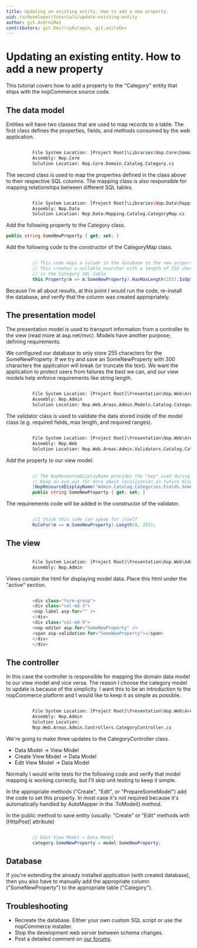 ```yaml
---
title: Updating an existing entity. How to add a new property.
uid: ru/developer/tutorials/update-existing-entity
author: git.AndreiMaz
contributors: git.DmitriyKulagin, git.exileDev
---
```


# Updating an existing entity. How to add a new property

This tutorial covers how to add a property to the "Category" entity that ships with the nopCommerce source code.

## The data model

Entities will have two classes that are used to map records to a table. The first class defines the properties, fields, and methods consumed by the web application.

```sh

          File System Location: [Project Root]\Libraries\Nop.Core\Domain\Catalog\Category.cs
          Assembly: Nop.Core
          Solution Location: Nop.Core.Domain.Catalog.Category.cs

```

The second class is used to map the properties defined in the class above to their respective SQL columns. The mapping class is also responsible for mapping relationships between different SQL tables.

```sh

          File System Location: [Project Root]\Libraries\Nop.Data\Mapping\Catalog\CategoryMap.cs
          Assembly: Nop.Data
          Solution Location: Nop.Data.Mapping.Catalog.CategoryMap.cs

```

Add the following property to the Category class.

```csharp
public string SomeNewProperty { get; set; }
```

Add the following code to the constructor of the CategoryMap class.

```csharp

          // This code maps a column in the database to the new property we created above
          // This creates a nullable nvarchar with a length of 255 characters
          // in the Category SQL table
          this.Property(m => m.SomeNewProperty).HasMaxLength(255).IsOptional();

```

Because I’m all about results, at this point I would run the code, re-install the database, and verify that the column was created appropriately.

## The presentation model

The presentation model is used to transport information from a controller to the view (read more at asp.net/mvc). Models have another purpose; defining requirements.

We configured our database to only store 255 characters for the SomeNewProperty. If we try and save an SomeNewProperty with 300 characters the application will break (or truncate the text). We want the application to protect users from failures the best we can, and our view models help enforce requirements like string length.

```sh

          File System Location: [Project Root]\Presentation\Nop.Web\Areas\Admin\Models\Catalog\CategoryModel.cs
          Assembly: Nop.Admin
          Solution Location: Nop.Web.Areas.Admin.Models.Catalog.CategoryModel.cs

```

The validator class is used to validate the data stored inside of the model class (e.g. required fields, max length, and required ranges).

```sh

          File System Location: [Project Root]\Presentation\Nop.Web\Areas\Admin\Validators\Catalog\CategoryValidator.cs
          Assembly: Nop.Web
          Solution Location: Nop.Web.Areas.Admin.Validators.Catalog.CategoryValidator.cs

```

Add the property to our view model.

```csharp

          // The NopResourceDisplayName provides the "key" used during localization
          // Keep an eye out for more about localization in future blogs
          [NopResourceDisplayName("Admin.Catalog.Categories.Fields.SomeNewProperty")]
          public string SomeNewProperty { get; set; }

```

The requirements code will be added in the constructor of the validator.

```csharp

          //I think this code can speak for itself
          RuleFor(m => m.SomeNewProperty).Length(0, 255);

```

## The view

```sh

          File System Location: [Project Root]\Presentation\Nop.Web\Administration\Views\Category\ _CreateOrUpdate.cshtml
          Assembly: Nop.Admin

```

Views contain the html for displaying model data. Place this html under the "active" section.

```csharp

          <div class="form-group">
          <div class="col-md-3">
          <nop-label asp-for="" />
          </div>
          <div class="col-md-9">
          <nop-editor asp-for="SomeNewProperty" />
          <span asp-validation-for="SomeNewProperty"></span>
          </div>
          </div>

```

## The controller

In this case the controller is responsible for mapping the domain data model to our view model and vice versa. The reason I choose the category model to update is because of the simplicity. I want this to be an introduction to the nopCommerce platform and I would like to keep it as simple as possible.

```sh

          File System Location: [Project Root]\Presentation\Nop.Web\Areas\Admin\Controllers\CategoryController.cs
          Assembly: Nop.Admin
          Solution Location:
          Nop.Web.Areas.Admin.Controllers.CategoryController.cs

```

We're going to make three updates to the CategoryController class.

* Data Model → View Model
* Create View Model → Data Model
* Edit View Model → Data Model

Normally I would write tests for the following code and verify that model mapping is working correctly, but I'll skip unit testing to keep it simple.

In the appropriate methods ("Create", "Edit", or "PrepareSomeModel") add the code to set this property. In most case it's not required because it's automatically handled by AutoMapper in the .ToModel() method.

In the public method to save entity (usually: "Create" or "Edit" methods with [HttpPost] attribute)

```csharp

          // Edit View Model → Data Model
          category.SomeNewProperty = model.SomeNewProperty;

```

## Database

If you're extending the already installed application (with created database), then you also have to manually add the appropriate column ("SomeNewProperty") to the appropriate table ("Category").

## Troubleshooting

* Recreate the database. Either your own custom SQL script or use the nopCommerce installer.
* Stop the development web server between schema changes.
* Post a detailed comment on [our forums](http://www.nopcommerce.com/boards/).
